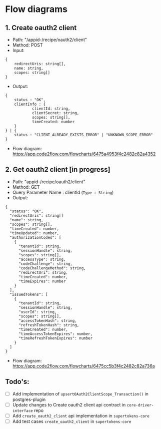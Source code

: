 # Flow diagrams
## 1. Create oauth2 client 
- Path: "/appid-<appId>/recipe/oauth2/client"
- Method: POST 
- Input:
``` 
{
    redirectUris: string[],
    name: string,
    scopes: string[]
}
```
- Output:
```
{
    status : "OK",
    clientInfo : {
            clientId: string,
            clientSecret: string,
            scopes: string[],
            timeCreated: number
    }
} | {
    status : "CLIENT_ALREADY_EXISTS_ERROR" | "UNKNOWN_SCOPE_ERROR"
}
```
- Flow diagram: https://app.code2flow.com/flowcharts/6475a4953f4c2482c82a4352

## 2. Get oauth2 client  [in progress]
- Path: "appid-<appId>/recipe/oauth2/client"
- Method: GET
- Query Parameter Name : clientId (`Type : String`)
- Output:
```
{
  "status": "OK",
  "redirectUris": string[]
  "name": string,
  "scopes": string[],
  "timeCreated": number,
  "timeUpdated": number,
  "authorizationCodes": [
    {
      "tenantId": string,
      "sessionHandle": string,
      "scopes": string[],
      "accessType": string,
      "codeChallenge": string,
      "codeChallengeMethod": string,
      "redirectUri": string,
      "timeCreated": number,
      "timeExpires": number
    }
  ],
  "issuedTokens": [
    {
      "tenantId": string,
      "sessionHandle": string,
      "userId": string,
      "scopes": string[],
      "accessTokenHash": string,
      "refreshTokenHash": string,
      "timeCreated": number,
      "timeAccessTokenExpires": number,
      "timeRefreshTokenExpires": number
    }
  ]
}

```
- Flow diagram: https://app.code2flow.com/flowcharts/6475cc5b3f4c2482c82a736a

## Todo's:
- [ ] Add implementation of `upsertOAuth2ClientScope_Transaction()` in postgres-plugin
- [ ] Update changes to Create oauth2 client api contract in `core-driver-interface` repo
- [ ] Add `create_oauth2_client` api implementation in `supertokens-core`
- [ ] Add test cases `create_oauth2_client` in `supertokens-core`